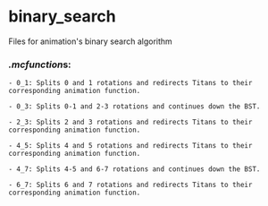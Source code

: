 # binary_search
Files for animation's binary search algorithm

### *.mcfunction*s:
    - 0_1: Splits 0 and 1 rotations and redirects Titans to their corresponding animation function.

    - 0_3: Splits 0-1 and 2-3 rotations and continues down the BST.

    - 2_3: Splits 2 and 3 rotations and redirects Titans to their corresponding animation function.

    - 4_5: Splits 4 and 5 rotations and redirects Titans to their corresponding animation function.

    - 4_7: Splits 4-5 and 6-7 rotations and continues down the BST.

    - 6_7: Splits 6 and 7 rotations and redirects Titans to their corresponding animation function.
